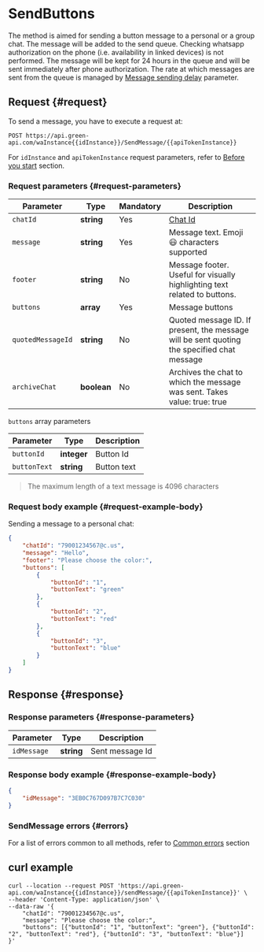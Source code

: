# SendButtons

The method is aimed for sending a button message to a personal or a group chat. 
The message will be added to the send queue. Checking whatsapp authorization on the phone (i.e. availability in linked devices) is not performed. The message will be kept for 24 hours in the queue and will be sent immediately after phone authorization. 
The rate at which messages are sent from the queue is managed by [Message sending delay](../send-messages-delay.md) parameter.

## Request {#request}

To send a message, you have to execute a request at:
```
POST https://api.green-api.com/waInstance{{idInstance}}/SendMessage/{{apiTokenInstance}}
```

For `idInstance` and `apiTokenInstance` request parameters, refer to [Before you start](../../before-start.md#parameters) section.

### Request parameters {#request-parameters}

Parameter | Type | Mandatory | Description
----- | ----- | ----- | -----
`chatId` | **string** | Yes | [Chat Id](../chat-id.md)
`message` | **string** | Yes | Message text. Emoji 😃 characters supported
`footer` | **string** | No | Message footer. Useful for visually highlighting text related to buttons.
`buttons` | **array** | Yes | Message buttons
`quotedMessageId` | **string** | No | Quoted message ID. If present, the message will be sent quoting the specified chat message
`archiveChat` | **boolean** | No | Archives the chat to which the message was sent. Takes value: true: true|false

`buttons` array parameters

Parameter | Type | Description
----- | ----- | -----
`buttonId` | **integer** | Button Id
`buttonText` | **string** | Button text


> The maximum length of a text message is 4096 characters

### Request body example {#request-example-body}

Sending a message to a personal chat:
```json
{
    "chatId": "79001234567@c.us",
    "message": "Hello",
    "footer": "Please choose the color:",
    "buttons": [
        {
            "buttonId": "1",
            "buttonText": "green"
        },
        {
            "buttonId": "2",
            "buttonText": "red"
        },
        {
            "buttonId": "3",
            "buttonText": "blue"
        }
    ]
}
```

## Response {#response}

### Response parameters {#response-parameters}

Parameter | Type |  Description
----- | ----- | -----
`idMessage ` | **string** | Sent message Id 

### Response body example {#response-example-body}

```json
{
    "idMessage": "3EB0C767D097B7C7C030"
}
```

### SendMessage errors {#errors}

For a list of errors common to all methods, refer to [Common errors](../common-errors.md) section

## curl example

```
curl --location --request POST 'https://api.green-api.com/waInstance{{idInstance}}/sendMessage/{{apiTokenInstance}}' \
--header 'Content-Type: application/json' \
--data-raw '{
    "chatId": "79001234567@c.us",
	"message": "Please choose the color:",
    "buttons": [{"buttonId": "1", "buttonText": "green"}, {"buttonId": "2", "buttonText": "red"}, {"buttonId": "3", "buttonText": "blue"}]
}'
```
